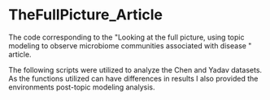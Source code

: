 # TheFullPicture_Article

The code corresponding to the "Looking at the full picture, using topic modeling to observe microbiome communities associated with disease " article.

The following scripts were utilized to analyze the Chen and Yadav datasets. As the functions utilized can have differences in results I also provided the environments post-topic modeling analysis.

